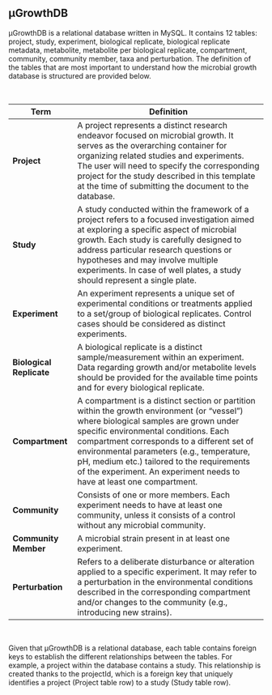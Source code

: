 ## µGrowthDB

µGrowthDB is a relational database written in MySQL. It contains 12 tables: project, study, experiment, biological replicate, biological replicate metadata, metabolite, metabolite per biological replicate, compartment, community, community member, taxa and perturbation. The definition of the tables that are most important to understand how the microbial growth database is structured are provided below.

<br>

| **Term** | **Definition** |
| --- | --- |
| **Project** | A project represents a distinct research endeavor focused on  microbial growth. It serves as the overarching container for  organizing related studies and experiments. The user will need  to specify the corresponding project for the study described in  this template at the time of submitting the document to the  database. |
| **Study** | A study conducted within the framework of a project refers to a  focused investigation aimed at exploring a specific aspect of  microbial growth. Each study is carefully designed to address  particular research questions or hypotheses and may involve  multiple experiments. In case of well plates, a study should  represent a single plate. |
| **Experiment** | An experiment represents a unique set of experimental  conditions or treatments applied to a set/group of biological  replicates. Control cases should be considered as distinct  experiments. |
| **Biological Replicate** | A biological replicate is a distinct sample/measurement within  an experiment. Data regarding growth and/or metabolite levels  should be provided for the available time points and for every  biological replicate. |
| **Compartment** | A compartment is a distinct section or partition within the  growth environment (or “vessel”) where biological samples are  grown under specific environmental conditions. Each compartment  corresponds to a different set of environmental parameters  (e.g., temperature, pH, medium etc.) tailored to the  requirements of the experiment. An experiment needs to have at  least one compartment. |
| **Community** | Consists of one or more members. Each experiment needs to have  at least one community, unless it consists of a control without  any microbial community. |
| **Community Member** | A microbial strain present in at least one experiment. |
| **Perturbation** | Refers to a deliberate disturbance or alteration applied to a  specific experiment. It may refer to a perturbation in the  environmental conditions described in the corresponding  compartment and/or changes to the community (e.g., introducing  new strains). |

<br>

Given that µGrowthDB is a relational database, each table contains foreign keys to establish the different relationships between the tables. For example, a project within the database contains a study. This relationship is created thanks to the projectId, which is a foreign key that uniquely identifies a project (Project table row) to a study (Study table row).
